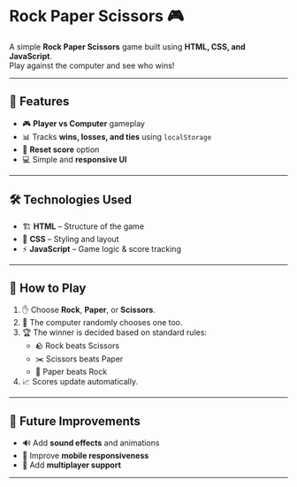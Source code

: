 # Rock Paper Scissors 🎮

A simple **Rock Paper Scissors** game built using **HTML, CSS, and JavaScript**.  
Play against the computer and see who wins!  

---

## 🚀 Features
- 🎮 **Player vs Computer** gameplay  
- 📊 Tracks **wins, losses, and ties** using `localStorage`  
- 🔄 **Reset score** option  
- 💻 Simple and **responsive UI**  

---

## 🛠️ Technologies Used
- 🏗 **HTML** – Structure of the game  
- 🎨 **CSS** – Styling and layout  
- ⚡ **JavaScript** – Game logic & score tracking  

---

## 🎯 How to Play
1. ✋ Choose **Rock**, **Paper**, or **Scissors**.  
2. 🤖 The computer randomly chooses one too.  
3. 🏆 The winner is decided based on standard rules:  
   - 🪨 Rock beats Scissors  
   - ✂️ Scissors beats Paper  
   - 📄 Paper beats Rock  
4. 📈 Scores update automatically.  

---

## 🔮 Future Improvements
- 🔊 Add **sound effects** and animations  
- 📱 Improve **mobile responsiveness**  
- 👥 Add **multiplayer support**  

---
